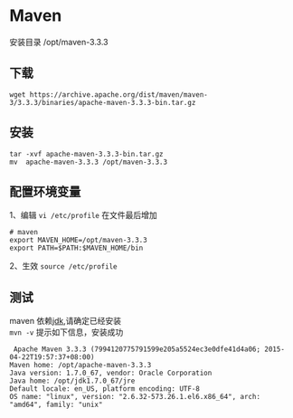 # Maven

安装目录 /opt/maven-3.3.3

## 下载
`wget https://archive.apache.org/dist/maven/maven-3/3.3.3/binaries/apache-maven-3.3.3-bin.tar.gz`

## 安装
```
tar -xvf apache-maven-3.3.3-bin.tar.gz
mv  apache-maven-3.3.3 /opt/maven-3.3.3
```

## 配置环境变量
1、编辑 `vi /etc/profile` 在文件最后增加 <br>
```
# maven
export MAVEN_HOME=/opt/maven-3.3.3
export PATH=$PATH:$MAVEN_HOME/bin
```
2、生效 `source /etc/profile`

## 测试
maven 依赖[jdk](jdk.md),请确定已经安装 <br>
`mvn -v` 提示如下信息，安装成功

     Apache Maven 3.3.3 (7994120775791599e205a5524ec3e0dfe41d4a06; 2015-04-22T19:57:37+08:00)
    Maven home: /opt/apache-maven-3.3.3
    Java version: 1.7.0_67, vendor: Oracle Corporation
    Java home: /opt/jdk1.7.0_67/jre
    Default locale: en_US, platform encoding: UTF-8
    OS name: "linux", version: "2.6.32-573.26.1.el6.x86_64", arch: "amd64", family: "unix"
